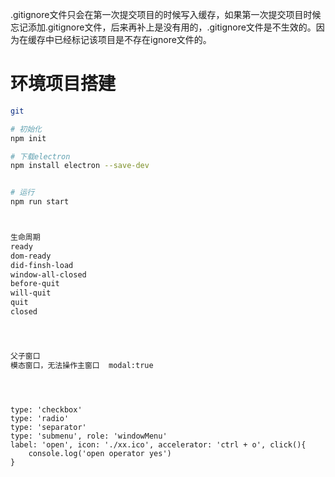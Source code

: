 .gitignore文件只会在第一次提交项目的时候写入缓存，如果第一次提交项目时候忘记添加.gitignore文件，后来再补上是没有用的，.gitignore文件是不生效的。因为在缓存中已经标记该项目是不存在ignore文件的。

# 环境项目搭建

```bash
git

# 初始化
npm init

# 下载electron
npm install electron --save-dev


# 运行
npm run start



生命周期
ready
dom-ready
did-finsh-load
window-all-closed
before-quit
will-quit
quit
closed




父子窗口
模态窗口，无法操作主窗口  modal:true





```


```
type: 'checkbox'
type: 'radio'
type: 'separator'
type: 'submenu', role: 'windowMenu'
label: 'open', icon: './xx.ico', accelerator: 'ctrl + o', click(){
    console.log('open operator yes')
} 




```